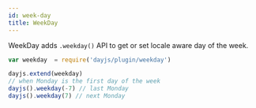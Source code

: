 ```yaml
---
id: week-day
title: WeekDay
---
```

WeekDay adds `.weekday()` API to get or set locale aware day of the week.

```javascript
var weekday  = require('dayjs/plugin/weekday')

dayjs.extend(weekday)
// when Monday is the first day of the week
dayjs().weekday(-7) // last Monday
dayjs().weekday(7) // next Monday
```
